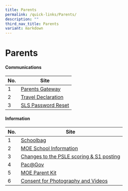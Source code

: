 ```yaml
---
title: Parents
permalink: /quick-links/Parents/
description: ""
third_nav_title: Parents
variant: markdown
---
```

# **Parents**

#### Communications

| No. 	| Site 	|
|---	|---	|
| 1 	| [Parents Gateway](https://xishanpri.moe.edu.sg/quick-links/parents/parents-gateway) 	|
| 2 	| [Travel Declaration](https://form.gov.sg/#!/5e27b0eb93545100111834bf) 	|
| 3 	| [SLS Password Reset](https://form.gov.sg/#!/5d5244b9d340f9001a68fbb9) 	|



#### Information

| No. 	| Site 	|
|---	|---	|
| 1 	| [Schoolbag](https://www.schoolbag.edu.sg/) 	|
| 2 	| [MOE School Information](https://www.moe.gov.sg/schoolfinder/schooldetail?schoolname=xishan-primary-school) 	|
| 3 	| [Changes to the PSLE scoring & S1 posting](/quick-links/parents/changes-to-the-psle-scoring-and-s1-posting) 	|
| 4 	| [Pac@Gov](https://www.hrp.gov.sg/hrp/#/)	|
| 5 	| [MOE Parent Kit](https://www.moe.gov.sg/parentkit#3)	|
| 6 	| [Consent for Photography and Videos](https://xishanpri.moe.edu.sg/quick-links/parents/consent-for-photography-and-videos) 	|